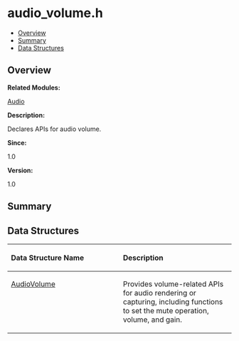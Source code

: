 # audio\_volume.h<a name="ZH-CN_TOPIC_0000001054879494"></a>

-   [Overview](#section1171184498165626)
-   [Summary](#section1465931130165626)
-   [Data Structures](#nested-classes)

## **Overview**<a name="section1171184498165626"></a>

**Related Modules:**

[Audio](Audio.md)

**Description:**

Declares APIs for audio volume. 

**Since:**

1.0

**Version:**

1.0

## **Summary**<a name="section1465931130165626"></a>

## Data Structures<a name="nested-classes"></a>

<a name="table1650261292165626"></a>
<table><thead align="left"><tr id="row1999973670165626"><th class="cellrowborder" valign="top" width="50%" id="mcps1.1.3.1.1"><p id="p451378647165626"><a name="p451378647165626"></a><a name="p451378647165626"></a>Data Structure Name</p>
</th>
<th class="cellrowborder" valign="top" width="50%" id="mcps1.1.3.1.2"><p id="p153274890165626"><a name="p153274890165626"></a><a name="p153274890165626"></a>Description</p>
</th>
</tr>
</thead>
<tbody><tr id="row1681164875165626"><td class="cellrowborder" valign="top" width="50%" headers="mcps1.1.3.1.1 "><p id="p51557869165626"><a name="p51557869165626"></a><a name="p51557869165626"></a><a href="AudioVolume.md">AudioVolume</a></p>
</td>
<td class="cellrowborder" valign="top" width="50%" headers="mcps1.1.3.1.2 "><p id="p1581910173165626"><a name="p1581910173165626"></a><a name="p1581910173165626"></a>Provides volume-related APIs for audio rendering or capturing, including functions to set the mute operation, volume, and gain. </p>
</td>
</tr>
</tbody>
</table>

